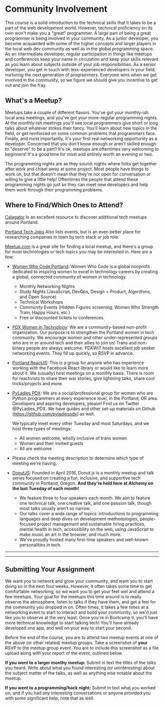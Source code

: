 # Community Involvement

This course is a solid introduction to the technical skills that it takes to be a part of the web development world.
However, technical proficiency on its own won't make you a "great" programmer.
A large part of being a great programmer is being involved in your community.
As a junior developer, you become acquainted with some of the higher concepts and larger players in the local web dev community as well as in the global programming space.
As an intermediate developer, regular participation in things like meetups and conferences keep your name in circulation and keep your skills relevant as you learn about subjects outside of your job responsibilities.
As a senior developer, you get in touch with less-experienced developers in your field, nurturing the next generation of programmers.
Everyone wins when we get involved in the community, so we figure we should give you incentive to get out and join the fray.

## What's a Meetup?

Meetups take a couple of different flavors.
You've got your monthly-ish local area meetings, and you've got your more-regular programming nights.
At the monthly-ish meetings you'll see local programmers give short or long talks about whatever strikes their fancy.
You'll learn about new topics in the field, or get reinforced on some common problems that programmers face.
Finally, and most importantly, it's your first real networking opportunity as a developer.
Concerned that you don't know enough or aren't skilled enough to "deserve" to be a part?
It's ok, meetups are oftentimes very welcoming to beginners!
It's a good time for most and entirely worth an evening or two.

The programming nights are as they sound: nights where folks get together after work and chisel away at some project.
Most people have things to work on, but that doesn't mean that they're not open for conversation or willing to give a little help!
Oftentimes the people that attend these programming nights go just so they can meet new developers and help them work through their programming problems.

## Where to Find/Which Ones to Attend?

[Calagator](https://calagator.org) Is an excellent resource to discover additional tech meetups around Portland. 

[Portland Tech Jobs](http://portlandtech.org/) Also lists events, but is an even better place for researching companies in town by tech stack or job role. 

[Meetup.com](http://www.meetup.com) is a great site for finding a local meetup, and there's a group for most technologies or tech topics you may be interested in.
Here are a few:

- [Women Who Code Portland](https://www.meetup.com/Women-Who-Code-Portland/): Women Who Code is a global nonprofit dedicated to inspiring women to excel in technology careers by creating a global, connected community of women in technology.

    - Monthly Networking Nights
    - Study Nights (JavaScript, DevOps, Design + Product, Algorithms, and Open Source)
    - Technical Workshops
    - Community Events (Hidden Figures screening, Women Who Strength Train, Happy Hours, etc.)
    - Free or discounted tickets to conferences
    
- [PDX Women In Technology](https://www.meetup.com/Portland-Women-in-Technology/): We are a community-based non-profit organization. Our purpose is to strengthen the Portland women in tech community. We encourage women and other under-represented groups who are in or around tech and their allies to join us! Trans and non-binary people are always welcome. PDXWIT hosts excellent job seeker networking events. They fill up quickly, so RSVP in advance.
- [Portland ReactJS](https://www.meetup.com/Portland-ReactJS/): This is a group for anyone who has experience working with the Facebook React library or would like to learn more about it. We (usually) host meetings on a monthly basis. There is room for reactivists to share their war stories, give lightning talks, share cool tricks/projects and more.

- [PyLadies PDX](https://www.meetup.com/PyLadies-PDX/): We are a social/professional group for women who are Python programmers at every experience level, in the Portland, OR area. Developers and aspiring developers, please! Find us on Twitter @PyLadies_PDX. We have guides and other set-up materials on Github (https://github.com/pyladiespdx) as well.

    We typically meet every other Tuesday and most Saturdays, and we host three types of meetings:

    - All women welcome, wholly inclusive of trans women
    - Women and their invited guests
    - All are welcome

* Please check the meeting description to determine which type of meeting we're having.

- [DonutJS](https://donutjs.club/): Founded in April 2016, Donut.js is a monthly meetup and talk series focused on creating a fun, inclusive, and supportive tech community in Portland, Oregon. **And they're held here at Alchemy on the last Tuesday of each month!**

    - We feature three to four speakers each month. We aim to feature one technical talk, one creative talk, and one passion talk, though most talks usually aren’t so narrow.
    - Our talks cover a wide range of topics: introductions to programming languages and deep dives on development methodologies, people-focused project management and sustainable hiring practices, mental health in tech, accessibility on the web, using JavaScript to make music an art in the browser, and much more.
    - We’ve proudly hosted many first-time speakers and well-known personalities in tech.

---


---

## Submitting Your Assignment

We want you to network and grow your community, and want you to start doing so in the next four weeks. However, it often takes some time to get comfortable networking, so we want you to get your feet wet and attend a few meetups. Your goal for the meetups this time around is to really observe the atmosphere, listen to talks if they have them, and get a feel for the community you dropped in on. Often times, it takes a few times at a networking event to start to interact and build your community, so we'd just like you to observe at the very least. Once you're in Bootcamp II, you'll have more technical knowledge to start talking tech! You'll have already developed one app, and well on your way to start your second. 

Before the end of the course, you are to attend two meetup events at one of the above (or other related) meetup groups.
Take a screenshot of **your** RSVP to the meetup group event.
You are to include this screenshot as a file upload along with your report of the event, outlined below.

**If you went to a larger monthy meetup:** Submit in text the titles of the talks you heard. Write about what you found interesting (or uninteresting) about the subject matter of the talks, as well as anything else notable about the meetup.

**If you went to a programming/hack night:** Submit in text what you worked on, and if you had any interesting conversations or anyone provided you with some significant help, note that as well.
